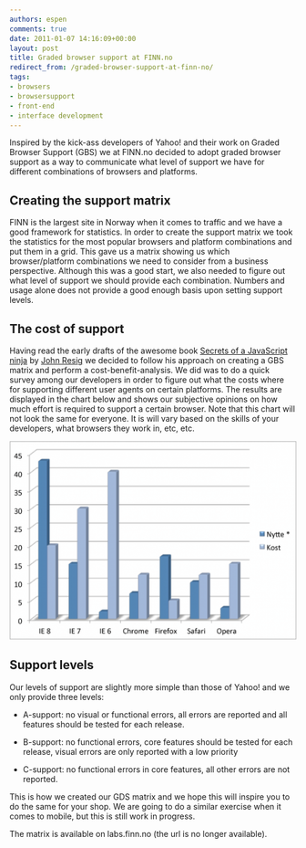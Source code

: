 ```yaml
---
authors: espen
comments: true
date: 2011-01-07 14:16:09+00:00
layout: post
title: Graded browser support at FINN.no
redirect_from: /graded-browser-support-at-finn-no/
tags:
- browsers
- browsersupport
- front-end
- interface development
---
```


Inspired by the kick-ass developers of Yahoo! and their work on Graded Browser Support (GBS) we at FINN.no decided to adopt graded browser support as a way to communicate what level of support we have for different combinations of browsers and platforms.


## Creating the support matrix


FINN is the largest site in Norway when it comes to traffic and we have a good framework for statistics. In order to create the support matrix we took the statistics for the most popular browsers and platform combinations and put them in a grid. This gave us a matrix showing us which browser/platform combinations we need to consider from a business perspective. Although this was a good start, we also needed to figure out what level of support we should provide each combination. Numbers and usage alone does not provide a good enough basis upon setting support levels.


## The cost of support


Having read the early drafts of the awesome book [Secrets of a JavaScript ninja](http://jsninja.com/) by [John Resig](http://ejohn.org/) we decided to follow his approach on creating a GBS matrix and perform a cost-benefit-analysis. We did was to do a quick survey among our developers in order to figure out what the costs where for supporting different user agents on certain platforms. The results are displayed in the chart below and shows our subjective opinions on how much effort is required to support a certain browser. Note that this chart will not look the same for everyone. It is will vary based on the skills of your developers, what browsers they work in, etc, etc.

<img src="/images/2011-01-07-graded-browser-support-at-finn-no/kostnyttenettleser.png" alt="Kostnyttenettleser">


## Support levels


Our levels of support are slightly more simple than those of Yahoo! and we only provide three levels:




  * A-support: no visual or functional errors, all errors are reported and all features should be tested for each release.


  * B-support: no functional errors, core features should be tested for each release, visual errors are only reported with a low priority


  * C-support: no functional errors in core features, all other errors are not reported.


This is how we created our GDS matrix and we hope this will inspire you to do the same for your shop. We are going to do a similar exercise when it comes to mobile, but this is still work in progress.

The matrix is available on labs.finn.no (the url is no longer available).
